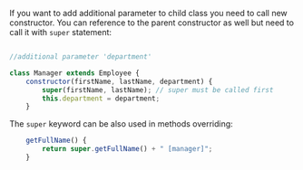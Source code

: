 If you want to add additional parameter to child class you need to call new constructor. You can reference to the parent constructor as well but need to call it with `super` statement:

```javascript

//additional parameter 'department'

class Manager extends Employee {
    constructor(firstName, lastName, department) {
        super(firstName, lastName); // super must be called first
        this.department = department;
    }
```

The `super` keyword can be also used in methods overriding:
```javascript
    getFullName() {
        return super.getFullName() + " [manager]";
    }
```

